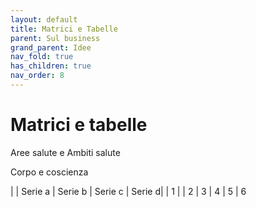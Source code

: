 ```yaml
---
layout: default
title: Matrici e Tabelle
parent: Sul business
grand_parent: Idee
nav_fold: true
has_children: true
nav_order: 8
---
```


# Matrici e tabelle


Aree salute e Ambiti salute


Corpo e coscienza

|         | Serie a | Serie b | Serie c | Serie d|
| 1 |
| 2
| 3
| 4
| 5
| 6
